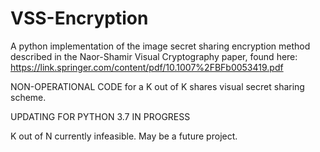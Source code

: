# VSS-Encryption
A python implementation of the image secret sharing encryption method described in the Naor-Shamir Visual Cryptography paper, found here: https://link.springer.com/content/pdf/10.1007%2FBFb0053419.pdf

NON-OPERATIONAL CODE for a K out of K shares visual secret sharing scheme.

UPDATING FOR PYTHON 3.7 IN PROGRESS

K out of N currently infeasible. May be a future project.


